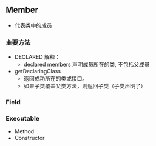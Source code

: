 ## Member

 * 代表类中的成员
 
### 主要方法
 * DECLARED 解释：
   + declared members 声明成员所在的类, 不包括父成员
 * getDeclaringClass 
   + 返回成功所在的类或接口。
   + 如果子类覆盖父类方法，则返回子类（子类声明了）

### Field

### Executable
 * Method
 * Constructor